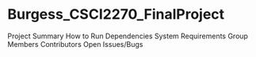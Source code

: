 # Burgess_CSCI2270_FinalProject
Project Summary
How to Run
Dependencies
System Requirements
Group Members
Contributors
Open Issues/Bugs
